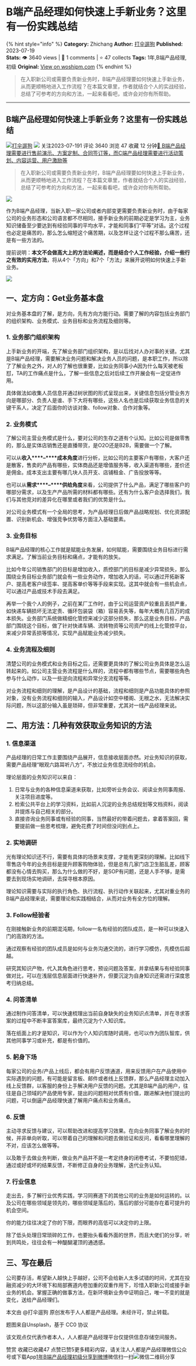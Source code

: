 # B端产品经理如何快速上手新业务？这里有一份实践总结
{% hint style="info" %}
**Category:** Zhichang
**Author:** [打伞遛狗](https://www.woshipm.com/u/852155)
**Published:** 2023-07-19  
**Stats:** 👁️ 3640 views | 💬 1 comments | ⭐ 47 collects
**Tags:** 1年,B端产品经理,初级
**Original:** [View on woshipm.com](https://www.woshipm.com/zhichang/5869255.html)
{% endhint %}
> 在入职新公司或需要负责新业务时，B端产品经理要如何快速上手新业务，从而更顺畅地进入工作流程？在本篇文章里，作者就结合个人的实战经验，总结了可参考的方向和方法，一起来看看吧，或许会对你有所帮助。

---

## B端产品经理如何快速上手新业务？这里有一份实践总结

[![](https://static.woshipm.com/APP_U_201905_20190525233025_804.jpeg?imageView2/1/w/72/h/72/q/100)](https://www.woshipm.com/u/852155)[打伞遛狗](https://www.woshipm.com/u/852155) ![](https://static.woshipm.com/tag/1121_1@2x.png) 关注2023-07-191 评论 3640 浏览 47 收藏 12 分钟[🔗 B端产品经理需要进行售前演示、方案定制、合同签订等，而C端产品经理需要进行活动策划、内容运营、用户激励等](https://ke.qidianla.com/courses/bcpm)

> 在入职新公司或需要负责新业务时，B端产品经理要如何快速上手新业务，从而更顺畅地进入工作流程？在本篇文章里，作者就结合个人的实战经验，总结了可参考的方向和方法，一起来看看吧，或许会对你有所帮助。

![](https://image.woshipm.com/2023/04/13/c6e634c0-d9e9-11ed-a6e8-00163e0b5ff3.jpg)

作为B端产品经理，当新入职一家公司或者内部变更需要负责新业务时，由于每家公司的业务形态和公司语言都不尽相同，接手新业务的前期必定是学习为主，业务知识储备至少要达到有经验同事的平均水平，才能和同事们“平等”对话。这个过程也必定是痛苦的，那么怎么缩短这个痛苦期，以及怎样让这个过程不那么痛苦，还是有一些方法的。

提前说明：**本文不会做高大上的方法论阐述，而是结合个人工作经验，介绍一些行之有效的实用方法**，将从4个「方向」和7个「方法」来展开说明如何快速上手新业务。

![](https://image.woshipm.com/2023/07/03/b1bd4948-197d-11ee-8bea-00163e0b5ff3.jpg)

## 一、定方向：Get业务基本盘

对业务基本盘的了解，是方向，先有方向方能行动。需要了解的内容包括业务部门的组织架构、业务模式、业务目标和业务流程及细则等。

### 1\. 业务部门组织架构

上手新业务的开端，先了解业务部门组织架构，是以后找对人办对事的关键。尤其是B端产品经理，需要解决业务问题和解决业务人员的问题，是本职工作，所以除了了解业务之外，对人的了解也很重要，比如业务同事小A因为什么每天被老板怼，TA的工作痛点是什么，了解一些信息之后对后续工作开展会有一定促进作用。

具体做法如收集人员信息并通过树状图的形式呈现出来，关键信息包括分管业务方向是哪部分、负责人是谁、手下大将有哪些，这些人名也是后续获取业务信息的关键干系人，决定了后面你的访谈对象、follow对象、合作对象等。

### 2\. 业务模式

了解公司主营业务模式是什么，要对公司的生存之道有个认知。比如公司是做零售的，那么是实体店销售还是直播带货，是O2O还是B2B，需要做一个了解。

可以从**收入****–****成本角度**进行分析，比如公司的主要客户有哪些，大客户还是散客，售卖的产品有哪些，实体商品还是增值服务等，收入渠道有哪些，差价还是佣金。成本支出主要有哪几块人员开支、店铺租金、广告投放等等。

也可以从**需求****–****供给角度**来看，公司提供了什么产品，满足了哪些客户的哪部分需求，以及生产产品所需的材料都有哪些。还有为什么客户会选择我们，我们与其他竞对的差异化在哪里或者我们的优势是什么。

对公司业务模式有一个全局的思考，为产品经理日后做产品战略规划、优化资源配置、识别新机会、增强竞争优势等方面注入基础要素。

### 3\. 业务目标

B端产品经理的核心工作就是赋能业务发展，如何赋能，需要围绕业务目标进行需求满足。了解当前业务目标和痛点，才能有的放矢。

比如今年公司销售部门的目标是增加收入，质控部门的目标是减少异常损失，那么围绕业务目标业务部门就会有一些业务动作，增加收入的话，可以通过开拓新客户、提高老客户续签率、提高客单价等等手段来实现。这其中就会有一些机会点，可以通过产品或技术手段去满足。

再举一个我个人的例子，之前在某厂工作时，由于公司运营资产较重且丢损严重，如快递车辆损坏无法定责、循环包装袋（箱）容易丢失等，每年大概有几百万的成本损失。业务部门系统做精细化管控来减少这部分损失，那么这是业务目标，产品部门围绕这个目标，做了针对快递车辆、流转物资等公司资产的线上化管控平台，来减少异常丢损等情况，实现产品赋能业务减少损失。

### 4\. 业务流程及细则

清楚公司的业务模式和业务目标之后，还需要更具体的了解公司业务具体是怎么运转起来的。如公司主营业务流程是什么样的，流程中都有哪些节点，需要哪些角色参与什么动作，以及一些逆向流程和异常分支流程等等。

对业务流程和细则的理解，是产品设计的基础，流程和细则是产品功能具体的参照对象，没有业务流程和细则的输入，产品设计如空中楼阁、无根之水，无法解决实际问题，所以这部分输入虽是琐碎，但非常重要，尤其对一线产品经理来说。

## 二、用方法：几种有效获取业务知识的方法

### 1\. 信息渠道

产品经理的日常工作主要围绕产品展开，信息接收层面亦然。对业务知识的获取，需要产品经理“眼观六路耳听八方”，不放过业务信息流经你的机会。

理论层面的业务知识可以来自：

1.  日常与业务的各种信息渠道来获取，比如旁听业务会议、阅读业务同事周报、关注项目进度等。
2.  检索公共平台上的学习资料，比如前人沉淀的业务总结规划等文档资料，阅读并提炼与自己相关的部分。
3.  直接咨询业务同事或有经验的同事，当然最好的带着问题去，拿着答案回，需要提前做一些思考梳理，避免花费了时间但没问到点上。

### 2\. 实地调研

光有理论知识还不行，需要有具体的场景来支撑，才能有更深刻的理解。比如线下零售店今年的业务目标是提升顾客购物体验，但是总有几家门店卫生脏乱差，顾客都没有心情去购买，那么为什么做的不好，是SOP有问题，还是人手不够，是需要去到现场实地调研，去探寻根本原因。

理论知识需要与实际的执行角色、执行流程、执行动作关联起来，尤其对重业务的B端产品经理来说，需要理论和实践相结合，从而对业务有全方位的理解。

### 3\. Follow经验者

在刚接触新业务的前期混沌期，follow一名有经验的团队成员，是一种可以快速入门的高效的方法。

通过观察有经验的团队成员是如何与业务沟通交流的，进行学习模仿，先模仿后超越。

研究其知识产物，代入其角色进行思考，预设问题及答案，并拿结果与有经验同事做对比，可以在浅层信息层面进行快速补齐，但要沉淀为自身知识还需进行深度思考归纳总结。

### 4\. 问答清单

通过制作问答清单，可以快速梳理出当前自身缺失的业务知识点清单，并在寻求答案的过程中不断丰富答案库，最终沉淀为个人知识库。

落在纸面上的才是知识，可以作为个人知识库随时调用，也可以作为团队智库，供其他同事学习或补充，都是有价值的。

### 5\. 躬身下场

每家公司的业务/产品上线后，都会有用户反馈通道，用来反馈用户在产品使用中实际遇到的问题，有可能是留言板、邮件或者线上反馈群，那么产品经理主动加入线上反馈群，以客服的身份上手解决用户反馈的问题。尤其是B端产品的用户，往往是自己领域的产品使用专家，提出的问题相对优质有价值，跟进解决他们提出的问题，可以倒逼产品经理快速了解用户痛点和业务痛点。

### 6\. 反馈

主动寻求反馈与建议，可以帮助改进和提高学习效果。在向业务同事了解业务的时候，并非单向听取，可以带着自己的理解和问题去做验证和反问，看看哪里理解的不对，应该怎么做等等。

以及敢于去做业务判断，做业务产品并不是一考定终身的闭卷考试，不要怕犯错，通过或好或坏的结果反馈，不断修正自身的业务理解，迭代业务认知。

### 7\. 行业信息

走出去，多了解行业优秀实践，学习同赛道下的其他公司的业务是如何运转的。以及公司在哪些领域是领先的，哪些领域是落后的，落后的部分可能存在着可提升的机会空间。

你的能力往往决定了你的下限，而眼界的高低可以决定你的上限。

除了低头处理日常琐碎的工作，也要抬头看看外面的世界，而且大佬们的分享，听到共鸣处，往往会有一种醍醐灌顶的通透感。

## 三、写在最后

公司要存活，希望新人越快上手越好，公司不会给新人太多试错的时间，尤其在投融资减少的大环境下和局部赛道内卷加重的双重作用下，珍惜入职新公司或接手新业务的机会。掌握正确的做事方法，在新环境新业务中证明自己，唯一不变的就是变化，送给产品经理们。

本文由 @打伞遛狗 原创发布于人人都是产品经理。未经许可，禁止转载。

题图来自Unsplash，基于 CC0 协议

该文观点仅代表作者本人，人人都是产品经理平台仅提供信息存储空间服务。

赞赏 收藏已收藏47 点赞已赞5更多精彩内容，请关注人人都是产品经理微信公众号或下载App[1年](https://www.woshipm.com/tag/1%e5%b9%b4)[B端产品经理](https://www.woshipm.com/tag/b%e7%ab%af%e4%ba%a7%e5%93%81%e7%bb%8f%e7%90%86)[初级](https://www.woshipm.com/tag/%e5%88%9d%e7%ba%a7)[分享到微博](https://service.weibo.com/share/share.php?appkey=2775287854&title=B端产品经理如何快速上手新业务？这里有一份实践总结&url=https://www.woshipm.com/zhichang/5869255.html&pic=https://image.woshipm.com/2023/04/13/c6e634c0-d9e9-11ed-a6e8-00163e0b5ff3.jpg)微信扫一扫![微信二维码](https://api.pwmqr.com/qrcode/create/?url=https://www.woshipm.com/zhichang/5869255.html)分享